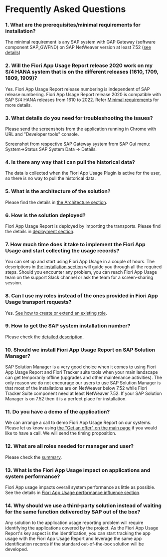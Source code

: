 # Frequently Asked Questions

### 1. What are the prerequisites/minimal requirements for installation?

The minimal requirement is any SAP system with GAP Gateway (software component SAP_GWFND) on SAP NetWeaver version at least 7.52 ([see details](2020/inst/min.md))

### 2. Will the Fiori App Usage Report release 2020 work on my S/4 HANA system that is on the different releases (1610, 1709, 1809, 1909)?

Yes. Fiori App Usage Report release numbering is independent of SAP release numbering. Fiori App Usage Report release 2020 is compatible with SAP S/4 HANA releases from 1610 to 2022. Refer [Minimal requirements](2020/inst/min.md) for more details.

### 3. What details do you need for troubleshooting the issues?

Please send the screenshots from the application running in Chrome with URL and "Developer tools" console.

Screenshot from respective SAP Gateway system from SAP Gui menu: System->Status SAP System Data -> Details.

### 4. Is there any way that I can pull the historical data?

The data is collected when the Fiori App Usage Plugin is active for the user, so there is no way to pull the historical data. 

### 5. What is the architecture of the solution?

Please find the details in [the Architecture section](2020/arch/architecture.md).

### 6. How is the solution deployed?

Fiori App Usage Report is deployed by importing the transports. Please find the details in [deployment section](2020/FPS01/deployment/deployment.md).

### 7. How much time does it take to implement the Fiori App Usage and start collecting the usage records?

You can set up and start using Fiori App Usage in a couple of hours. The descriptions in [the installation section](2020/FPS01/inst.md) will guide you through all the required steps. Should you encounter any problem, you can reach Fiori App Usage team on the support Slack channel or ask the team for a screen-sharing session.

### 8. Can I use my roles instead of the ones provided in Fiori App Usage transport requests?

Yes. [See how to create or extend an existing role](2020/FPS01/extend-existing-role.md).

### 9. How to get the SAP system installation number?

Please check the [detailed description](2020/inst/installation-number.md).

### 10. Should we install Fiori App Usage Report on SAP Solution Manager?

SAP Solution Manager is a very good choice when it comes to using Fiori App Usage Report and Fiori Tracker suite tools when your main landscape can get temporarily offline (upgrades and other maintenance activities). The only reason we do not encourage our users to use SAP Solution Manager is that most of the installations are on NetWeaver below 7.52 while Fiori Tracker Suite component need at least NetWeaver 7.52. If your SAP Solution Manager is on 7.52 then it is a perfect place for installation.

### 11. Do you have a demo of the application? 

We can arrange a call to demo Fiori App Usage Report on our systems. Please let us know using [the "Get an offer" on the main page](https://help.fioriAppusage.org/) if you would like to have a call. We will send the timing proposition.

### 12. What are all roles needed for manager and user?

Please check the [summary](2020/inst/roles.md).

### 13. What is the Fiori App Usage impact on applications and system performance?

Fiori App usage impacts overall system performance as little as possible. See the details in [Fiori App Usage performance influence section](2020/FPS01/performance.md).


### 14. Why should we use a third-party solution instead of waiting for the same function delivered by SAP out of the box?

Any solution to the application usage reporting problem will require identifying the applications covered by the project. As the Fiori App Usage Report's key aspect is the identification, you can start tracking the app usage with the Fiori App Usage Report and leverage the same app identification records if the standard out-of-the-box solution will be developed.


